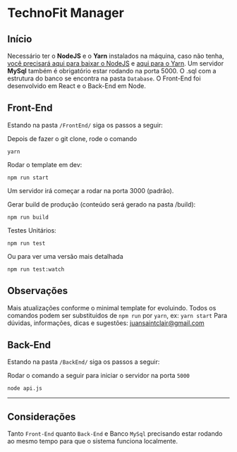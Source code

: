 # TechnoFit Manager

## Início
Necessário ter o **NodeJS** e o **Yarn** instalados na máquina, caso não tenha, [você precisará aqui para baixar o NodeJS](https://nodejs.org/en/) e [aqui para o Yarn](https://yarnpkg.com/lang/en/).
Um servidor **MySql** também é obrigatório estar rodando na porta 5000. O .sql com a estrutura do banco se encontra na pasta `Database`.
O Front-End foi desenvolvido em React e o Back-End em Node.

## Front-End

Estando na pasta `/FrontEnd/` siga os passos a seguir:

Depois de fazer o git clone, rode o comando

```
yarn
```

Rodar o template em dev:
```
npm run start
```
Um servidor irá começar a rodar na porta 3000 (padrão).

Gerar build de produção (conteúdo será gerado na pasta /build):
```
npm run build
```

Testes Unitários:
```
npm run test
```

Ou para ver uma versão mais detalhada

```
npm run test:watch
```
## Observações
Mais atualizações conforme o minimal template for evoluindo.
Todos os comandos podem ser substituidos de `npm run` por `yarn`, ex: ```yarn start``` 
Para dúvidas, informações, dicas e sugestões: juansaintclair@gmail.com

## Back-End

Estando na pasta `/BackEnd/` siga os passos a seguir:

Rodar o comando a seguir para iniciar o servidor na porta `5000`

```
node api.js
```

----

## Considerações

Tanto `Front-End` quanto `Back-End` e Banco `MySql` precisando estar rodando ao mesmo tempo para que o sistema funciona localmente.

 

